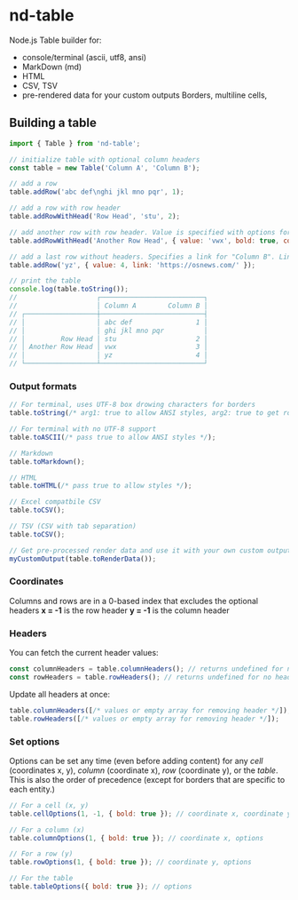 # nd-table
Node.js Table builder for:
- console/terminal (ascii, utf8, ansi)
- MarkDown (md)
- HTML
- CSV, TSV
- pre-rendered data for your custom outputs
Borders, multiline cells, 

## Building a table
```javascript
import { Table } from 'nd-table';

// initialize table with optional column headers
const table = new Table('Column A', 'Column B');

// add a row
table.addRow('abc def\nghi jkl mno pqr', 1);

// add a row with row header
table.addRowWithHead('Row Head', 'stu', 2);

// add another row with row header. Value is specified with options for "Column A"
table.addRowWithHead('Another Row Head', { value: 'vwx', bold: true, color: 'red' }, 3);

// add a last row without headers. Specifies a link for "Column B". Links are supported in Markdown and HTML outputs.
table.addRow('yz', { value: 4, link: 'https://osnews.com/' });

// print the table
console.log(table.toString());
//                    ┌──────────────────────────┐
//                    │ Column A        Column B │
// ┌──────────────────┼──────────────────────────┤
// │                  │ abc def                1 │
// │                  │ ghi jkl mno pqr          │
// │         Row Head │ stu                    2 │
// │ Another Row Head │ vwx                    3 │
// │                  │ yz                     4 │
// └──────────────────┴──────────────────────────┘

```

### Output formats
```javascript
// For terminal, uses UTF-8 box drowing characters for borders
table.toString(/* arg1: true to allow ANSI styles, arg2: true to get rounded edges */);

// For terminal with no UTF-8 support
table.toASCII(/* pass true to allow ANSI styles */);

// Markdown
table.toMarkdown();

// HTML
table.toHTML(/* pass true to allow styles */);

// Excel compatbile CSV
table.toCSV();

// TSV (CSV with tab separation)
table.toCSV();

// Get pre-processed render data and use it with your own custom output formatter
myCustomOutput(table.toRenderData());
```

### Coordinates
Columns and rows are in a 0-based index that excludes the optional headers
**x = -1** is the row header
**y = -1** is the column header

### Headers
You can fetch the current header values:
```javascript
const columnHeaders = table.columnHeaders(); // returns undefined for no headers or an array of header values
const rowHeaders = table.rowHeaders(); // returns undefined for no headers or an array of header values
```

Update all headers at once:
```javascript
table.columnHeaders([/* values or empty array for removing header */]);
table.rowHeaders([/* values or empty array for removing header */]);
```

### Set options
Options can be set any time (even before adding content) for any _cell_ (coordinates x, y), _column_ (coordinate x), _row_ (coordinate y), or the _table_. This is also the order of precedence (except for borders that are specific to each entity.)

```javascript
// For a cell (x, y)
table.cellOptions(1, -1, { bold: true }); // coordinate x, coordinate y, options

// For a column (x)
table.columnOptions(1, { bold: true }); // coordinate x, options

// For a row (y)
table.rowOptions(1, { bold: true }); // coordinate y, options

// For the table
table.tableOptions({ bold: true }); // options
```
